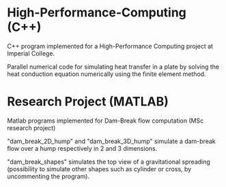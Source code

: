 # High-Performance-Computing (C++)

C++ program implemented for a High-Performance Computing project at Imperial College.

Parallel numerical code for simulating heat transfer in a plate by solving the heat conduction equation numerically using the finite element method.

# Research Project (MATLAB)

Matlab programs implemented for Dam-Break flow computation (MSc research project)

"dam_break_2D_hump" and "dam_break_3D_hump" simulate a dam-break flow over a hump respectively in 2 and 3 dimensions. 

"dam_break_shapes" simulates the top view of a gravitational spreading (possibility to simulate other shapes such as cylinder or cross,
by uncommenting the program). 
